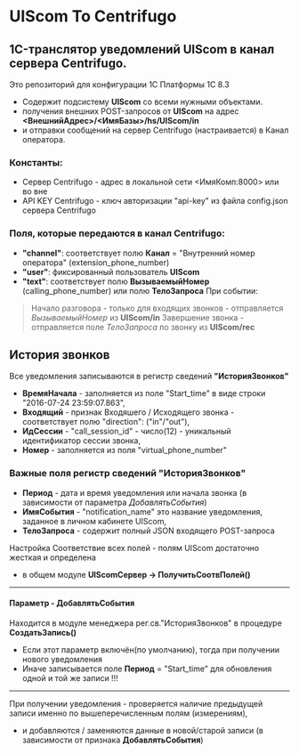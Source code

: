 # UIScom To Centrifugo

## 1C-транслятор уведомлений UIScom в канал сервера Centrifugo.
Это репозиторий для конфигурации 1C Платформы 1С 8.3 
- Содержит подсистему **UIScom** со всеми нужными объектами.
- получения внешних POST-запросов от **UIScom** на адрес **<ВнешнийАдрес>/<ИмяБазы>/hs/UIScom/in**
- и отправки сообщений на сервер Centrifugo (настраивается) в Канал оператора.

### Константы:
* Сервер Centrifugo  - адрес в локальной сети <ИмяКомп:8000> или во вне
* API KEY Centrifugo - ключ авторизации "api-key" из файла config.json сервера Centrifugo

### Поля, которые передаются в канал Centrifugo:
+ **"channel"**: соответствует полю **Канал** = "Внутренний номер оператора" (extension_phone_number)
+ **"user"**: фиксированный пользователь **UIScom**
+ **"text"**: соответствует полю **ВызываемыйНомер** (calling_phone_number) или полю **ТелоЗапроса**
При событии:
>Начало разговора - только для входящих звонков - отправляется _ВызываемыйНомер_ из **UIScom/in**
>Завершение звонка - отправляется поле _ТелоЗапроса_ по звонку из **UIScom/rec**

## История звонков
Все уведомления записываются в регистр сведений **"ИсторияЗвонков"**
+ **ВремяНачала** - заполняется из поле "Start_time" в виде строки "2016-07-24 23:59:07.863",
+ **Входящий** - признак Входяшего / Исходящего звонка - соответствует полю "direction": ("in"/"out"),
+ **ИдСессии** - "call_session_id" - число(12) - уникальный идентификатор сессии звонка,
+ **Номер** - заполняется из поля "virtual_phone_number" 

### Важные поля регистр сведений "ИсторияЗвонков"
+ **Период** - дата и время уведомления или начала звонка (в зависимости от параметра _ДобавлятьСобытия_)
+ **ИмяСобытия** - "notification_name" это название уведомления, заданное в личном кабинете UIScom,
+ **ТелоЗапроса** - содержит полный JSON входящего POST-запроса

Настройка Соответствие всех полей - полям UIScom достаточно жесткая и определена
* в общем модуле **UIScomСервер -> ПолучитьСоотвПолей()**
------------
#### Параметр - ДобавлятьСобытия
Находится в модуле менеджера рег.св."ИсторияЗвонков" в процедуре **СоздатьЗапись()**
- Если этот параметр включён(по умолчанию), тогда при получении нового уведомления
- Иначе записывается поле **Период** = "Start_time" для обновления одной и той же записи !!!
------------
При получении уведомления - проверяется наличие предыдущей записи именно по вышеперечисленным полям (измерениям),
+ и добавляются / заменяются данные в новой/старой записи (в зависимости от признака **ДобавлятьСобытия**)

